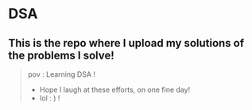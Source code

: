 # DSA

## This is the repo where I upload my solutions of the problems I solve!

> pov : Learning DSA !
>
>
> + Hope I laugh at these efforts, on one fine day!
> + lol : )   !
 
